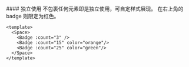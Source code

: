 <cn>
#### 独立使用
不包裹任何元素即是独立使用，可自定样式展现。
在右上角的 badge 则限定为红色。
</cn>

```vue
<template>
  <Space>
    <Badge :count="3" />
    <Badge :count="15" color="orange"/>
    <Badge :count="25" color="green"/>
  </Space>
</template>
```